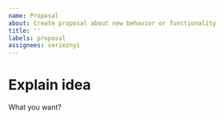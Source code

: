 ```yaml
---
name: Proposal
about: Create proposal about new behavior or functionality
title: ''
labels: proposal
assignees: serieznyi
---
```


# Explain idea

What you want?

